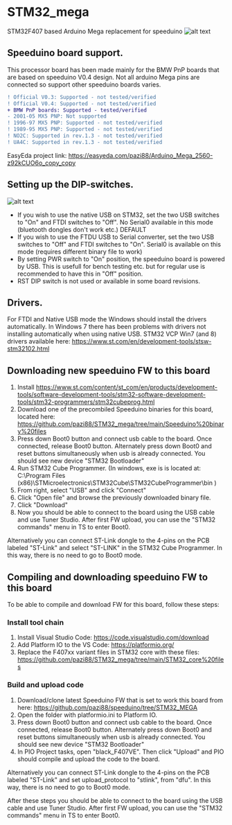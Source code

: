 # STM32_mega
STM32F407 based Arduino Mega replacement for speeduino
![alt text](https://pazi88.kuvat.fi/kuvat/Projektikuvat/Random%20projektit/speeduino/20201201_085147.jpg?img=smaller)

## Speeduino board support.

This processor board has been made mainly for the BMW PnP boards that are based on speeduino V0.4 design. Not all arduino Mega pins are connected so support other speeduino boards varies.
 ```diff 
! Official V0.3: Supported - not tested/verified
! Official V0.4: Supported - not tested/verified
+ BMW PnP boards: Supported - tested/verified
- 2001-05 MX5 PNP: Not supported
! 1996-97 MX5 PNP: Supported - not tested/verified
! 1989-95 MX5 PNP: Supported - not tested/verified
! NO2C: Supported in rev.1.3 - not tested/verified
! UA4C: Supported in rev.1.3 - not tested/verified
```

EasyEda project link: https://easyeda.com/pazi88/Arduino_Mega_2560-z92kCUO6o_copy_copy

## Setting up the DIP-switches.

![alt text](https://github.com/pazi88/STM32_mega/blob/main/Pics/DIP_switches.jpg?raw=true)

- If you wish to use the native USB on STM32, set the two USB switches to "On" and FTDI switches to "Off". No Serial0 available in this mode (bluetooth dongles don't work etc.) DEFAULT
- If you wish to use the FTDU USB to Serial converter, set the two USB switches to "Off" and FTDI switches to "On". Serial0 is available on this mode (requires different binary file to work)
- By setting PWR switch to "On" position, the speeduino board is powered by USB. This is usefull for bench testing etc. but for regular use is recommended to have this in "Off" position.
- RST DIP switch is not used or available in some board revisions.

## Drivers.

For FTDI and Native USB mode the Windows should install the drivers automatically. In Windows 7 there has been problems with drivers not installing automatically when using native USB.
STM32 VCP Win7 (and 8) drivers available here: https://www.st.com/en/development-tools/stsw-stm32102.html

## Downloading new speeduino FW to this board

1. Install https://www.st.com/content/st_com/en/products/development-tools/software-development-tools/stm32-software-development-tools/stm32-programmers/stm32cubeprog.html
2. Download one of the precombiled Speeduino binaries for this board, located here: https://github.com/pazi88/STM32_mega/tree/main/Speeduino%20binary%20files
3. Press down Boot0 button and connect usb cable to the board. Once connected, release Boot0 button. Alternately press down Boot0 and reset buttons simultaneously when usb is already connected. You should see new device "STM32 Bootloader"
4. Run STM32 Cube Programmer. (In windows, exe is is located at: C:\Program Files (x86)\STMicroelectronics\STM32Cube\STM32CubeProgrammer\bin )
5. From right, select "USB" and click "Connect"
6. Click "Open file" and browse the previously downloaded binary file.
7. Click "Download"
8. Now you should be able to connect to the board using the USB cable and use Tuner Studio. After first FW upload, you can use the "STM32 commands" menu in TS to enter Boot0.

Alternatively you can connect ST-Link dongle to the 4-pins on the PCB labeled "ST-Link" and select "ST-LINK" in the STM32 Cube Programmer. In this way, there is no need to go to Boot0 mode.

## Compiling and downloading speeduino FW to this board

To be able to compile and download FW for this board, follow these steps:

### Install tool chain
1. Install Visual Studio Code: https://code.visualstudio.com/download
2. Add Platform IO to the VS Code: https://platformio.org/
4. Replace the F407xx variant files in STM32 core with these files: https://github.com/pazi88/STM32_mega/tree/main/STM32_core%20files

### Build and upload code
1. Download/clone latest Speeduino FW that is set to work this board from here: https://github.com/pazi88/speeduino/tree/STM32_MEGA
2. Open the folder with platformio.ini to Platform IO.
3. Press down Boot0 button and connect usb cable to the board. Once connected, release Boot0 button. Alternately press down Boot0 and reset buttons simultaneously when usb is already connected. You should see new device "STM32 Bootloader"
4. In PIO Project tasks, open "black_F407VE". Then click "Upload" and PIO should compile and upload the code to the board.

Alternatively you can connect ST-Link dongle to the 4-pins on the PCB labeled "ST-Link" and set upload_protocol to "stlink", from "dfu". In this way, there is no need to go to Boot0 mode.

After these steps you should be able to connect to the board using the USB cable and use Tuner Studio. After first FW upload, you can use the "STM32 commands" menu in TS to enter Boot0.
